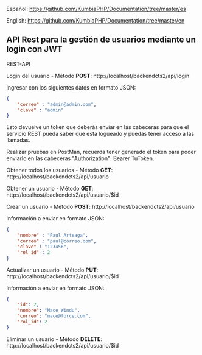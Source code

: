 Español: https://github.com/KumbiaPHP/Documentation/tree/master/es

English: https://github.com/KumbiaPHP/Documentation/tree/master/en

## API Rest para la gestión de usuarios mediante un login con JWT

REST-API

Login del usuario - Método **POST**:
http://localhost/backendcts2/api/login

Ingresar con los siguientes datos en formato JSON:
```json
{
	"correo" : "admin@admin.com",
	"clave" : "admin"
}
```
Esto devuelve un token que deberás enviar en las cabeceras para que el servicio REST
pueda saber que esta logueado y puedas tener acceso a las llamadas.

Realizar pruebas en PostMan, recuerda tener generado el token para poder enviarlo en
las cabeceras "Authorization": Bearer TuToken.

Obtener todos los usuarios - Método **GET**:
http://localhost/backendcts2/api/usuario

Obtener un usuario - Método **GET**:
http://localhost/backendcts2/api/usuario/$id

Crear un usuario - Método **POST**:
http://localhost/backendcts2/api/usuario

Información a enviar en formato JSON:
```json
{
	"nombre" : "Paul Arteaga",
	"correo" : "paul@correo.com",
	"clave" : "123456",
	"rol_id" : 2
}
```
Actualizar un usuario - Método **PUT**:
http://localhost/backendcts2/api/usuario/$id

Información a enviar en formato JSON:
```json
{
	"id": 2,
	"nombre": "Mace Windu",
	"correo": "mace@force.com",
	"rol_id": 2
}
```
Eliminar un usuario - Método **DELETE**:
http://localhost/backendcts2/api/usuario/$id
